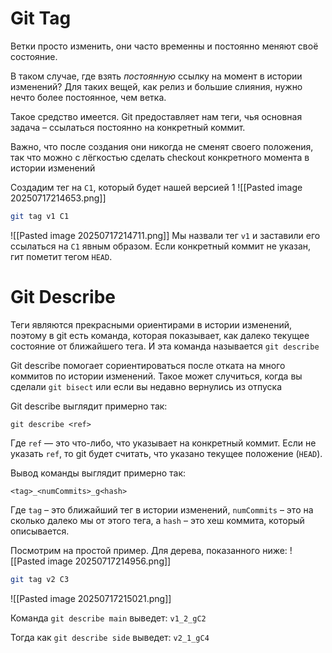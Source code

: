 # Git Tag
Ветки просто изменить, они часто временны и постоянно меняют своё состояние.

В таком случае, где взять _постоянную_ ссылку на момент в истории изменений? Для таких вещей, как релиз и большие слияния, нужно нечто более постоянное, чем ветка.

Такое средство имеется. Git предоставляет нам теги, чья основная задача – ссылаться постоянно на конкретный коммит.

Важно, что после создания они никогда не сменят своего положения, так что можно с лёгкостью сделать checkout конкретного момента в истории изменений

Создадим тег на `C1`, который будет нашей версией 1
![[Pasted image 20250717214653.png]]
```bash
git tag v1 C1
```
![[Pasted image 20250717214711.png]]
Мы назвали тег `v1` и заставили его ссылаться на `C1` явным образом. Если конкретный коммит не указан, гит пометит тегом `HEAD`.

# Git Describe
Теги являются прекрасными ориентирами в истории изменений, поэтому в git есть команда, которая показывает, как далеко текущее состояние от ближайшего тега. И эта команда называется `git describe`

Git describe помогает сориентироваться после отката на много коммитов по истории изменений. Такое может случиться, когда вы сделали `git bisect` или если вы недавно вернулись из отпуска

Git describe выглядит примерно так:

`git describe <ref>`

Где `ref` — это что-либо, что указывает на конкретный коммит. Если не указать `ref`, то git будет считать, что указано текущее положение (`HEAD`).

Вывод команды выглядит примерно так:

`<tag>_<numCommits>_g<hash>`

Где `tag` – это ближайший тег в истории изменений, `numCommits` – это на сколько далеко мы от этого тега, а `hash` – это хеш коммита, который описывается.

Посмотрим на простой пример. Для дерева, показанного ниже:
![[Pasted image 20250717214956.png]]

```bash
git tag v2 C3
```
![[Pasted image 20250717215021.png]]

Команда `git describe main` выведет:
`v1_2_gC2`

Тогда как `git describe side` выведет:
`v2_1_gC4`